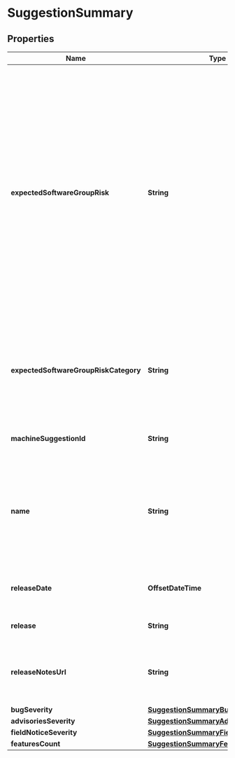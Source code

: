 

# SuggestionSummary


## Properties

| Name | Type | Description | Notes |
|------------ | ------------- | ------------- | -------------|
|**expectedSoftwareGroupRisk** | **String** | Current risk score of the Cisco software release, which is the level of exposure the software release has to bugs, security advisories, and field notices. The risk score is used to make software suggestions intended to minimize risk for assets in the Software Group. |  [optional] |
|**expectedSoftwareGroupRiskCategory** | **String** | Risk level of the Cisco software release based on its risk score. The risk level can be High, Medium, or Low. |  [optional] |
|**machineSuggestionId** | **String** | Unique identifier of the suggestion |  [optional] |
|**name** | **String** | Value that indicates whether the Cisco software release is a current release or one of the suggested release options |  [optional] |
|**releaseDate** | **OffsetDateTime** | Date the Cisco software image was released |  [optional] |
|**release** | **String** | Release of the Cisco software |  [optional] |
|**releaseNotesUrl** | **String** | Public URL for the release notes of the Cisco software release |  [optional] |
|**bugSeverity** | [**SuggestionSummaryBugSeverity**](SuggestionSummaryBugSeverity.md) |  |  [optional] |
|**advisoriesSeverity** | [**SuggestionSummaryAdvisoriesSeverity**](SuggestionSummaryAdvisoriesSeverity.md) |  |  [optional] |
|**fieldNoticeSeverity** | [**SuggestionSummaryFieldNoticeSeverity**](SuggestionSummaryFieldNoticeSeverity.md) |  |  [optional] |
|**featuresCount** | [**SuggestionSummaryFeaturesCount**](SuggestionSummaryFeaturesCount.md) |  |  [optional] |




